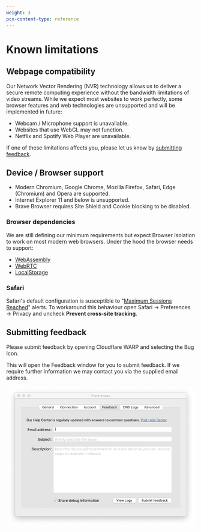 ```yaml
---
weight: 3
pcx-content-type: reference
---
```


# Known limitations

## Webpage compatibility

Our Network Vector Rendering (NVR) technology allows us to deliver a secure remote computing experience without the bandwidth limitations of video streams. While we expect most websites to work perfectly, some browser features and web technologies are unsupported and will be implemented in future:

- Webcam / Microphone support is unavailable.
- Websites that use WebGL may not function.
- Netflix and Spotify Web Player are unavailable.

If one of these limitations affects you, please let us know by [submitting feedback](#submitting-feedback).

## Device / Browser support

- Modern Chromium, Google Chrome, Mozilla Firefox, Safari, Edge (Chromium) and Opera are supported.
- Internet Explorer 11 and below is unsupported.
- Brave Browser requires Site Shield and Cookie blocking to be disabled.

### Browser dependencies

We are still defining our minimum requirements but expect Browser Isolation to work on most modern web browsers. Under the hood the browser needs to support:

- [WebAssembly](https://caniuse.com/?search=wasm)
- [WebRTC](https://caniuse.com/?search=webrtc)
- [LocalStorage](https://caniuse.com/?search=localstorage)

### Safari

Safari's default configuration is susceptible to "[Maximum Sessions Reached](/faq/teams-troubleshooting#i-see-a-maximum-sessions-reached-alert)" alerts. To workaround this behaviour open Safari → Preferences → Privacy and uncheck **Prevent cross-site tracking**.

## Submitting feedback

Please submit feedback by opening Cloudflare WARP and selecting the Bug Icon.

This will open the Feedback window for you to submit feedback. If we require further information we may contact you via the supplied email address.

![Submit feedback](../../static/documentation/rbi/macos-submitting-feedback.png)
